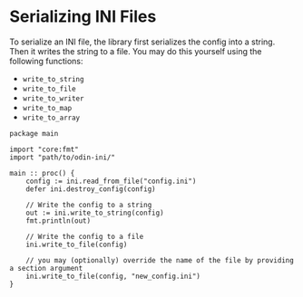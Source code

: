 # Serializing INI Files
To serialize an INI file, the library first serializes the config into a string. Then it writes the string to a file.
You may do this yourself using the following functions:
- `write_to_string`
- `write_to_file`
- `write_to_writer`
- `write_to_map`
- `write_to_array`

```odin 
package main

import "core:fmt"
import "path/to/odin-ini/"

main :: proc() {
    config := ini.read_from_file("config.ini")
    defer ini.destroy_config(config)
    
    // Write the config to a string
    out := ini.write_to_string(config)
    fmt.println(out)
    
    // Write the config to a file
    ini.write_to_file(config)
    
    // you may (optionally) override the name of the file by providing a section argument
    ini.write_to_file(config, "new_config.ini")
}
```